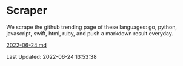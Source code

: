# Scraper

We scrape the github trending page of these languages: go, python, javascript, swift, html, ruby, and push a markdown result everyday.

[2022-06-24.md](https://github.com/henson/Scraper/blob/master/2022-06-24.md)

Last Updated: 2022-06-24 13:53:38